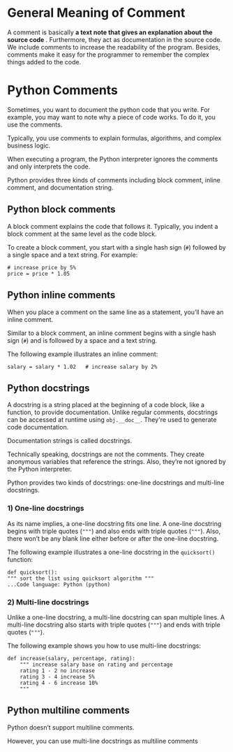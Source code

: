 # General Meaning of Comment

A comment is basically  **a text note that gives an explanation about the source code** . Furthermore, they act as documentation in the source code. We include comments to increase the readability of the program. Besides, comments make it easy for the programmer to remember the complex things added to the code.

# Python **Comments**

Sometimes, you want to document the python code that you write. For example, you may want to note why a piece of code works. To do it, you use the comments.

Typically, you use comments to explain formulas, algorithms, and complex business logic.

When executing a program, the Python interpreter ignores the comments and only interprets the code.

Python provides three kinds of comments including block comment, inline comment, and documentation string.

## Python block comments

A block comment explains the code that follows it. Typically, you indent a block comment at the same level as the code block.

To create a block comment, you start with a single hash sign (`#`) followed by a single space and a text string. For example:

```
# increase price by 5%
price = price * 1.05
```

## Python inline comments

When you place a comment on the same line as a statement, you’ll have an inline comment.

Similar to a block comment, an inline comment begins with a single hash sign (`#`) and is followed by a space and a text string.

The following example illustrates an inline comment:

```
salary = salary * 1.02   # increase salary by 2%
```

## Python docstrings

A docstring is a string placed at the beginning of a code block, like a function, to provide documentation. Unlike regular comments, docstrings can be accessed at runtime using `obj.__doc__`. They're used to generate code documentation.

Documentation strings is called docstrings.

Technically speaking, docstrings are not the comments. They create anonymous variables that reference the strings. Also, they’re not ignored by the Python interpreter.

Python provides two kinds of docstrings: one-line docstrings and multi-line docstrings.

### 1) One-line docstrings

As its name implies, a one-line docstring fits one line. A one-line docstring begins with triple quotes (`"""`) and also ends with triple quotes (`"""`). Also, there won’t be any blank line either before or after the one-line docstring.

The following example illustrates a one-line docstring in the `quicksort()` function:

```
def quicksort():
""" sort the list using quicksort algorithm """
...Code language: Python (python)
```

### 2) Multi-line docstrings

Unlike a one-line docstring, a multi-line docstring can span multiple lines. A multi-line docstring also starts with triple quotes (`"""`) and ends with triple quotes (`"""`).

The following example shows you how to use multi-line docstrings:

```
def increase(salary, percentage, rating):
    """ increase salary base on rating and percentage
    rating 1 - 2 no increase
    rating 3 - 4 increase 5%
    rating 4 - 6 increase 10%
    """
```

## Python multiline comments

Python doesn’t support multiline comments.

However, you can use multi-line docstrings as multiline comments
